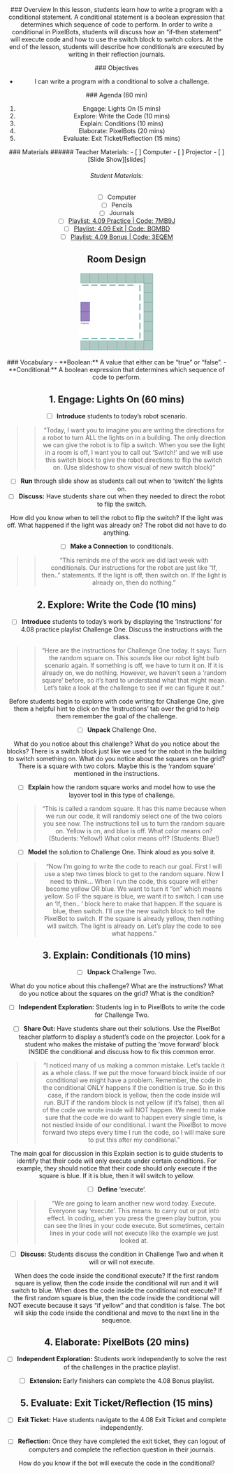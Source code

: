 <header class='header' title='Coding Conditionals' subtitle='Lesson 4.09'/>

<notable>
<iconp src='/icons/activity.png'>### Overview</iconp>
In this lesson, students learn how to write a program with a conditional statement. A conditional statement is a boolean expression that determines which sequence of code to perform. In order to write a conditional in PixelBots, students will discuss how an “if-then statement” will execute code and how to use the switch block to switch colors. At the end of the lesson, students will describe how conditionals are executed by writing in their reflection journals.


<iconp src='/icons/objectives.png'>### Objectives</iconp>
- I can write a program with a conditional to solve a challenge.

<iconp src='/icons/agenda.png'>### Agenda (60 min)</iconp>
1. Engage: Lights On (5 mins)
1. Explore: Write the Code (10 mins)
1. Explain: Conditions (10 mins)
1. Elaborate: PixelBots (20 mins)
1. Evaluate: Exit Ticket/Reflection (15 mins)

<note>
<iconp src='/icons/materials.png'>### Materials</iconp>
###### Teacher Materials:
- [ ] Computer
- [ ] Projector
- [ ] [Slide Show][slides]

###### Student Materials:
- [ ] Computer
- [ ] Pencils
- [ ] Journals
- [ ] [Playlist: 4.09 Practice | Code: 7MB9J][practice]
- [ ] [Playlist: 4.09 Exit | Code: BGMBD][exit]
- [ ] [Playlist: 4.09 Bonus | Code: 3EQEM][extension]

</note>

## Room Design
![room](/images/layout-online.png)

<note>
<iconp src='/icons/vocab.png'>### Vocabulary</iconp>
- **Boolean:** A value that either can be “true” or “false”.
- **Conditional:** A boolean expression that determines which sequence of code to perform.
</note>

<pagebreak/>

## 1. Engage: Lights On (60 mins)
- [ ] **Introduce** students to today’s robot scenario.
>>“Today, I want you to imagine you are writing the directions for a robot to turn ALL the lights on in a building. The only direction we can give the robot is to flip a switch. When you see the light in a room is off, I want you to call out ‘Switch!’ and we will use this switch block to give the robot directions to flip the switch on. (Use slideshow to show visual of new switch block)”

- [ ] **Run** through slide show as students call out when to ‘switch’ the lights on.
- [ ] **Discuss:** Have students share out when they needed to direct the robot to flip the switch.

<iconp type='question'>How did you know when to tell the robot to flip the switch?</iconp>
<iconp type='answer'>If the light was off.</iconp>
<iconp type='question'>What happened if the light was already on?</iconp>
<iconp type='answer'>The robot did not have to do anything.</iconp>

- [ ] **Make a Connection** to conditionals.
>>“This reminds me of the work we did last week with conditionals. Our instructions for the robot are just like “If, then..” statements. If the light is off, then switch on. If the light is already on, then do nothing.”

## 2. Explore: Write the Code (10 mins)
- [ ] **Introduce** students to today’s work by displaying the ‘Instructions’ for 4.08 practice playlist Challenge One.  Discuss the instructions with the class.
>>“Here are the instructions for Challenge One today. It says: Turn the random square on. This sounds like our robot light bulb scenario again. If something is off, we have to turn it on. If it is already on, we do nothing. However, we haven’t seen a ‘random square’ before, so it’s hard to understand what that might mean. Let’s take a look at the challenge to see if we can figure it out.”

<note type='tip'>Before students begin to explore with code writing for Challenge One, give them a helpful hint to click on the ‘Instructions’ tab over the grid to help them remember the goal of the challenge.</note>

- [ ] **Unpack** Challenge One.

<iconp type='question'>What do you notice about this challenge?</iconp>
<iconp type='question'>What do you notice about the blocks?</iconp>
<iconp type='answer'>There is a switch block just like we used for the robot in the building to switch something on.</iconp>
<iconp type='question'>What do you notice about the squares on the grid?</iconp>
<iconp type='answer'>There is a square with two colors. Maybe this is the ‘random square’ mentioned in the instructions.</iconp>

- [ ] **Explain** how the random square works and model how to use the layover tool in this type of challenge.
>>“This is called a random square. It has this name because when we run our code, it will randomly select one of the two colors you see now. The instructions tell us to turn the random square on. Yellow is on, and blue is off. What color means on? (Students: Yellow!) What color means off? (Students: Blue!)

- [ ] **Model** the solution to Challenge One. Think aloud as you solve it.
>>“Now I’m going to write the code to reach our goal. First I will use a step two times block to get to the random square. Now I need to think… When I run the code, this square will either become yellow OR blue. We want to turn it “on” which means yellow. So IF the square is blue, we want it to switch. I can use an ‘If, then.. ‘ block here to make that happen. If the square is blue, then switch. I’ll use the new switch block to tell the PixelBot to switch. If the square is already yellow, then nothing will switch. The light is already on. Let’s play the code to see what happens.”

## 3. Explain: Conditionals (10 mins)
- [ ] **Unpack** Challenge Two.

<iconp type='question'>What do you notice about this challenge?</iconp>
<iconp type='question'>What are the instructions?</iconp>
<iconp type='question'>What do you notice about the squares on the grid?</iconp>
<iconp type='question'>What is the condition?</iconp>

- [ ] **Independent Exploration:** Students log in to PixelBots to write the code for Challenge Two.

- [ ] **Share Out:** Have students share out their solutions. Use the PixelBot teacher platform to display a student’s code on the projector. Look for a student who makes the mistake of putting the ‘move forward’ block INSIDE the conditional and discuss how to fix this common error.

>>“I noticed many of us making a common mistake. Let’s tackle it as a whole class. If we put the move forward block inside of our conditional we might have a problem. Remember, the code in the conditional ONLY happens if the condition is true. So in this case, if the random block is yellow, then the code inside will run. BUT if the random block is not yellow (if it’s false), then all of the code we wrote inside will NOT happen. We need to make sure that the code we do want to happen every single time, is not nestled inside of our conditional. I want the PixelBot to move forward two steps every time I run the code, so I will make sure to put this after my conditional.”

<note type='tip'>The main goal for discussion in this Explain section is to guide students to identify that their code will only execute under certain conditions. For example, they should notice that their code should only execute if the square is blue. If it is blue, then it will switch to yellow.</note>

- [ ] **Define** ‘execute’.
>>“We are going to learn another new word today. Execute. Everyone say ‘execute’. This means: to carry out or put into effect. In coding, when you press the green play button, you can see the lines in your code execute. But sometimes, certain lines in your code will not execute like the example we just looked at.

- [ ] **Discuss:** Students discuss the condition in Challenge Two and when it will or will not execute.

<iconp type='question'>When does the code inside the conditional execute?</iconp>
<iconp type='answer'>If the first random square is yellow, then the code inside the conditional will run and it will switch to blue.</iconp>
<iconp type='question'>When does the code inside the conditional not execute?</iconp>
<iconp type='answer'>If the first random square is blue, then the code inside the conditional will NOT execute because it says “if yellow” and that condition is false. The bot will skip the code inside the conditional and move to the next line in the sequence.</iconp>

## 4. Elaborate: PixelBots (20 mins)
- [ ] **Independent Exploration:** Students work independently to solve the rest of the challenges in the practice playlist.

- [ ] **Extension:** Early finishers can complete the 4.08 Bonus playlist.

## 5. Evaluate: Exit Ticket/Reflection (15 mins)
- [ ] **Exit Ticket:** Have students navigate to the 4.08 Exit Ticket and complete independently.

- [ ] **Reflection:** Once they have completed the exit ticket, they can logout of computers and complete the reflection question in their journals.

<iconp type='question'>How do you know if the bot will execute the code in the conditional?</iconp>

</notable>

[slides]: https://drive.google.com/open?id=1soexXuRMkowtw9FKn8EjBhdPJmawVh39mfLzcbm0d70
[practice]: http://www.pixelbots.io/7MB9J
[exit]: http://www.pixelbots.io/BGMBD
[extension]: http://www.pixelbots.io/3EQEM
